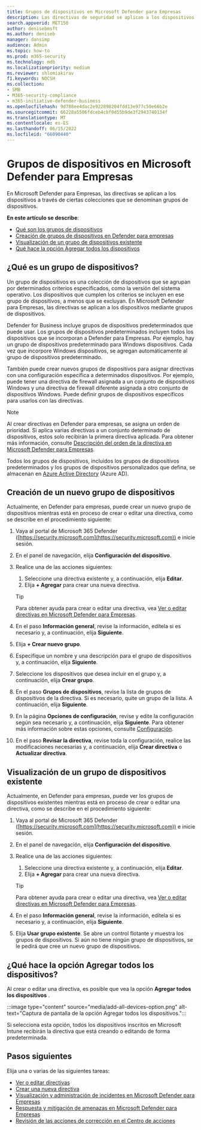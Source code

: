```yaml
---
title: Grupos de dispositivos en Microsoft Defender para Empresas
description: Las directivas de seguridad se aplican a los dispositivos a través de grupos de dispositivos en Defender para empresas.
search.appverid: MET150
author: denisebmsft
ms.author: deniseb
manager: dansimp
audience: Admin
ms.topic: how-to
ms.prod: m365-security
ms.technology: mdb
ms.localizationpriority: medium
ms.reviewer: shlomiakirav
f1.keywords: NOCSH
ms.collection:
- SMB
- M365-security-compliance
- m365-initiative-defender-business
ms.openlocfilehash: 9d788ee4dac2e922898204fdd13e977c50e66b2e
ms.sourcegitcommit: 66228a5506fdceb4cbf0d55b9de3f2943740134f
ms.translationtype: MT
ms.contentlocale: es-ES
ms.lasthandoff: 06/15/2022
ms.locfileid: "66090440"
---
```

# <a name="device-groups-in-microsoft-defender-for-business"></a>Grupos de dispositivos en Microsoft Defender para Empresas

En Microsoft Defender para Empresas, las directivas se aplican a los dispositivos a través de ciertas colecciones que se denominan grupos de dispositivos. 

**En este artículo se describe**:  

- [Qué son los grupos de dispositivos](#what-is-a-device-group)   
- [Creación de grupos de dispositivos en Defender para empresas](#create-a-new-device-group)
- [Visualización de un grupo de dispositivos existente](#view-an-existing-device-group)
- [Qué hace la opción Agregar todos los dispositivos](#what-does-the-add-all-devices-option-do)


## <a name="what-is-a-device-group"></a>¿Qué es un grupo de dispositivos?

Un grupo de dispositivos es una colección de dispositivos que se agrupan por determinados criterios especificados, como la versión del sistema operativo. Los dispositivos que cumplen los criterios se incluyen en ese grupo de dispositivos, a menos que se excluyan. En Microsoft Defender para Empresas, las directivas se aplican a los dispositivos mediante grupos de dispositivos.

Defender for Business incluye grupos de dispositivos predeterminados que puede usar. Los grupos de dispositivos predeterminados incluyen todos los dispositivos que se incorporan a Defender para Empresas. Por ejemplo, hay un grupo de dispositivos predeterminado para Windows dispositivos. Cada vez que incorpore Windows dispositivos, se agregan automáticamente al grupo de dispositivos predeterminado.

También puede crear nuevos grupos de dispositivos para asignar directivas con una configuración específica a determinados dispositivos. Por ejemplo, puede tener una directiva de firewall asignada a un conjunto de dispositivos Windows y una directiva de firewall diferente asignada a otro conjunto de dispositivos Windows. Puede definir grupos de dispositivos específicos para usarlos con las directivas.

> [!NOTE]
> Al crear directivas en Defender para empresas, se asigna un orden de prioridad. Si aplica varias directivas a un conjunto determinado de dispositivos, estos solo recibirán la primera directiva aplicada. Para obtener más información, consulte [Descripción del orden de la directiva en Microsoft Defender para Empresas](mdb-policy-order.md).

Todos los grupos de dispositivos, incluidos los grupos de dispositivos predeterminados y los grupos de dispositivos personalizados que defina, se almacenan en [Azure Active Directory](/azure/active-directory/fundamentals/active-directory-whatis) (Azure AD).

## <a name="create-a-new-device-group"></a>Creación de un nuevo grupo de dispositivos

Actualmente, en Defender para empresas, puede crear un nuevo grupo de dispositivos mientras está en proceso de crear o editar una directiva, como se describe en el procedimiento siguiente: 

1. Vaya al portal de Microsoft 365 Defender ([https://security.microsoft.com](https://security.microsoft.com)) e inicie sesión.

2. En el panel de navegación, elija **Configuración del dispositivo**. 

3. Realice una de las acciones siguientes:

    1. Seleccione una directiva existente y, a continuación, elija **Editar**.
    2. Elija **+ Agregar** para crear una nueva directiva.

    > [!TIP]
    > Para obtener ayuda para crear o editar una directiva, vea [Ver o editar directivas en Microsoft Defender para Empresas](mdb-view-edit-policies.md).

4. En el paso **Información general**, revise la información, edítela si es necesario y, a continuación, elija **Siguiente**.

5. Elija **+ Crear nuevo grupo**. 

6. Especifique un nombre y una descripción para el grupo de dispositivos y, a continuación, elija **Siguiente**.

7. Seleccione los dispositivos que desea incluir en el grupo y, a continuación, elija **Crear grupo**.

8. En el paso **Grupos de dispositivos**, revise la lista de grupos de dispositivos de la directiva. Si es necesario, quite un grupo de la lista. A continuación, elija **Siguiente**.

9. En la página **Opciones de configuración**, revise y edite la configuración según sea necesario y, a continuación, elija **Siguiente**. Para obtener más información sobre estas opciones, consulte [Configuración](mdb-next-gen-configuration-settings.md).

10. En el paso **Revisar la directiva**, revise toda la configuración, realice las modificaciones necesarias y, a continuación, elija **Crear directiva** o **Actualizar directiva**.

## <a name="view-an-existing-device-group"></a>Visualización de un grupo de dispositivos existente

Actualmente, en Defender para empresas, puede ver los grupos de dispositivos existentes mientras está en proceso de crear o editar una directiva, como se describe en el procedimiento siguiente: 

1. Vaya al portal de Microsoft 365 Defender ([https://security.microsoft.com](https://security.microsoft.com)) e inicie sesión.

2. En el panel de navegación, elija **Configuración del dispositivo**. 

3. Realice una de las acciones siguientes:

    1. Seleccione una directiva existente y, a continuación, elija **Editar**.
    2. Elija **+ Agregar** para crear una nueva directiva.

    > [!TIP]
    > Para obtener ayuda para crear o editar una directiva, vea [Ver o editar directivas en Microsoft Defender para Empresas](mdb-view-edit-policies.md).

4. En el paso **Información general**, revise la información, edítela si es necesario y, a continuación, elija **Siguiente**.

5. Elija **Usar grupo existente**. Se abre un control flotante y muestra los grupos de dispositivos. Si aún no tiene ningún grupo de dispositivos, se le pedirá que cree un nuevo grupo de dispositivos.

## <a name="what-does-the-add-all-devices-option-do"></a>¿Qué hace la opción Agregar todos los dispositivos?

Al crear o editar una directiva, es posible que vea la opción **Agregar todos los dispositivos** .

:::image type="content" source="media/add-all-devices-option.png" alt-text="Captura de pantalla de la opción Agregar todos los dispositivos.":::

Si selecciona esta opción, todos los dispositivos inscritos en Microsoft Intune recibirán la directiva que está creando o editando de forma predeterminada. 

## <a name="next-steps"></a>Pasos siguientes

Elija una o varias de las siguientes tareas:

- [Ver o editar directivas](mdb-view-edit-policies.md)
- [Crear una nueva directiva](mdb-create-new-policy.md)
- [Visualización y administración de incidentes en Microsoft Defender para Empresas](mdb-view-manage-incidents.md)
- [Respuesta y mitigación de amenazas en Microsoft Defender para Empresas](mdb-respond-mitigate-threats.md)
- [Revisión de las acciones de corrección en el Centro de acciones](mdb-review-remediation-actions.md)